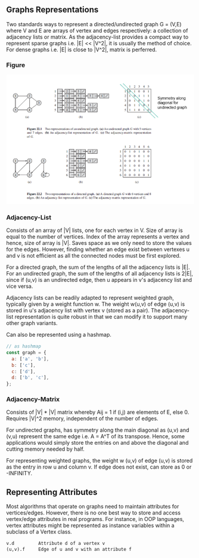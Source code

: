 ## Graphs Representations

Two standards ways to represent a directed/undirected graph G = (V,E) where V and E are arrays of vertex and edges respectively: a collection of adjacency lists or matrix. As the adjacency-list provides a compact way to represent sparse graphs i.e. |E| << |V^2|, it is usually the method of choice. For dense graphs i.e. |E| is close to |V^2|, matrix is perferred.

### Figure

<img src="../../assets/graph-representations.PNG">

### Adjacency-List

Consists of an array of |V| lists, one for each vertex in V. Size of array is equal to the number of vertices. Index of the array represents a vertex and hence, size of array is |V|. Saves space as we only need to store the values for the edges. However, finding whether an edge exist between vertexes u and v is not efficient as all the connected nodes must be first explored.

For a directed graph, the sum of the lengths of all the adjacency lists is |E|. For an undirected graph, the sum of the lengths of all adjacency lists is 2|E|, since if (u,v) is an undirected edge, then u appears in v's adjacency list and vice versa.

Adjacency lists can be readily adapted to represent weighted graph, typically given by a weight function w. The weight w(u,v) of edge (u,v) is stored in u's adjacency list with vertex v (stored as a pair). The adjacency-list representation is quite robust in that we can modify it to support many other graph variants.

Can also be represented using a hashmap.

```js
// as hashmap
const graph = {
  a: ['a', 'b'],
  b: ['c'],
  c: ['d'],
  d: ['b', 'c'],
};
```

### Adjacency-Matrix

Consists of |V| \* |V| matrix whereby Aij = 1 if (i,j) are elements of E, else 0. Requires |V|^2 memory, independent of the number of edges.

For undirected graphs, has symmetry along the main diagonal as (u,v) and (v,u) represent the same edge i.e. A = A^T of its transpose. Hence, some applications would simply store the entries on and above the diagonal and cutting memory needed by half.

For representing weighted graphs, the weight w (u,v) of edge (u,v) is stored as the entry in row u and column v. If edge does not exist, can store as 0 or -INFINITY.

## Representing Attributes

Most algorithms that operate on graphs need to maintain attributes for vertices/edges. However, there is no one best way to store and access vertex/edge attributes in real programs. For instance, in OOP languages, vertex attributes might be represented as instance variables within a subclass of a Vertex class.

```
v.d         Attribute d of a vertex v
(u,v).f     Edge of u and v with an attribute f
```
